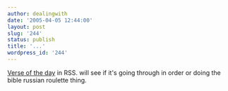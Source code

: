 ```yaml
---
author: dealingwith
date: '2005-04-05 12:44:00'
layout: post
slug: '244'
status: publish
title: '...'
wordpress_id: '244'
---
```


[Verse of the day][1] in RSS. will see if it's going through in order or doing
the bible russian roulette thing.

   [1]: http://biblegateway.com/

